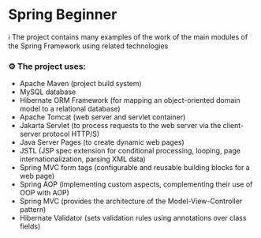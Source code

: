 # Spring Beginner

ℹ️ The project contains many examples of the work of the main modules of the Spring Framework using related technologies

### ⚙️ The project uses:

- Apache Maven (project build system)
- MySQL database
- Hibernate ORM Framework (for mapping an object-oriented domain model to a relational database)
- Apache Tomcat (web server and servlet container)
- Jakarta Servlet (to process requests to the web server via the client-server protocol HTTP/S)
- Java Server Pages (to create dynamic web pages)
- JSTL (JSP spec extension for conditional processing, looping, page internationalization, parsing XML data)
- Spring MVC form tags (configurable and reusable building blocks for a web page)
- Spring AOP (implementing custom aspects, complementing their use of OOP with AOP)
- Spring MVC (provides the architecture of the Model-View-Controller pattern)
- Hibernate Validator (sets validation rules using annotations over class fields)
